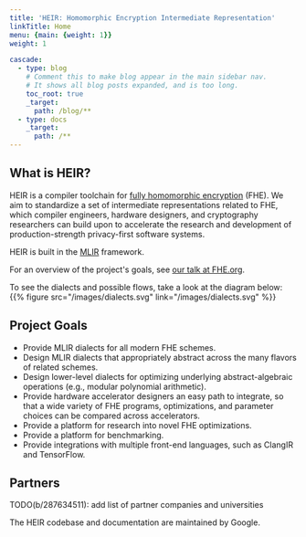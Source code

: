 ```yaml
---
title: 'HEIR: Homomorphic Encryption Intermediate Representation'
linkTitle: Home
menu: {main: {weight: 1}}
weight: 1

cascade:
  - type: blog
    # Comment this to make blog appear in the main sidebar nav.
    # It shows all blog posts expanded, and is too long.
    toc_root: true
    _target:
      path: /blog/**
  - type: docs
    _target:
      path: /**
---
```


## What is HEIR?

HEIR is a compiler toolchain for
[fully homomorphic encryption](https://en.wikipedia.org/wiki/Homomorphic_encryption)
(FHE). We aim to standardize a set of intermediate representations related to
FHE, which compiler engineers, hardware designers, and cryptography researchers
can build upon to accelerate the research and development of production-strength
privacy-first software systems.

HEIR is built in the [MLIR](https://mlir.llvm.org/) framework.

For an overview of the project's goals, see
[our talk at FHE.org](https://www.youtube.com/watch?v=kqDFdKUTNA4).

To see the dialects and possible flows, take a look at the diagram below: {{%
figure src="/images/dialects.svg" link="/images/dialects.svg" %}}

## Project Goals

- Provide MLIR dialects for all modern FHE schemes.
- Design MLIR dialects that appropriately abstract across the many flavors of
  related schemes.
- Design lower-level dialects for optimizing underlying abstract-algebraic
  operations (e.g., modular polynomial arithmetic).
- Provide hardware accelerator designers an easy path to integrate, so that a
  wide variety of FHE programs, optimizations, and parameter choices can be
  compared across accelerators.
- Provide a platform for research into novel FHE optimizations.
- Provide a platform for benchmarking.
- Provide integrations with multiple front-end languages, such as ClangIR and
  TensorFlow.

## Partners

TODO(b/287634511): add list of partner companies and universities

The HEIR codebase and documentation are maintained by Google.
